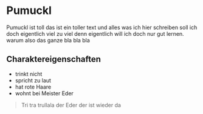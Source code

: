 # Pumuckl 

Pumuckl ist toll das ist ein toller text 
und alles was ich hier schreiben soll ich doch eigentlich viel zu viel
denn eigentlich will ich doch nur gut lernen.
warum also das ganze bla bla bla


## Charaktereigenschaften

* trinkt nicht
* spricht zu laut
* hat rote Haare
* wohnt bei Meister Eder

> Tri tra trullala der Eder der ist wieder da 
